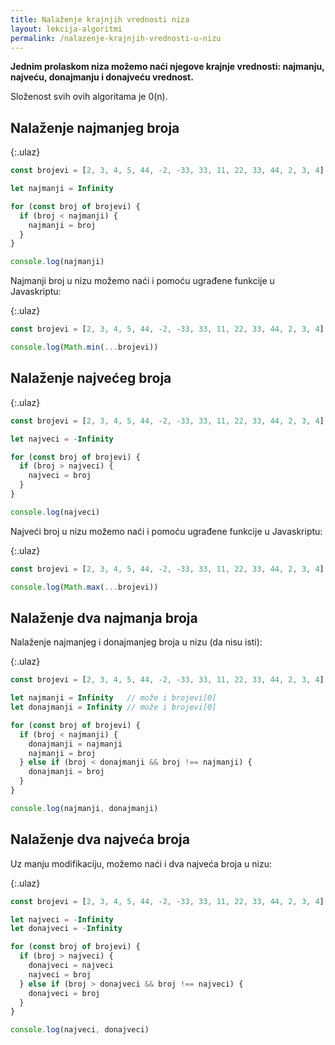 ```yaml
---
title: Nalaženje krajnjih vrednosti niza
layout: lekcija-algoritmi
permalink: /nalazenje-krajnjih-vrednosti-u-nizu
---
```


**Jednim prolaskom niza možemo naći njegove krajnje vrednosti: najmanju, najveću, donajmanju i donajveću vrednost.**

Složenost svih ovih algoritama je 0(n).

## Nalaženje najmanjeg broja

{:.ulaz}
```js
const brojevi = [2, 3, 4, 5, 44, -2, -33, 33, 11, 22, 33, 44, 2, 3, 4]

let najmanji = Infinity

for (const broj of brojevi) {
  if (broj < najmanji) {
    najmanji = broj
  }
}

console.log(najmanji)
```

Najmanji broj u nizu možemo naći i pomoću ugrađene funkcije u Javaskriptu:

{:.ulaz}
```js
const brojevi = [2, 3, 4, 5, 44, -2, -33, 33, 11, 22, 33, 44, 2, 3, 4]

console.log(Math.min(...brojevi))
```

## Nalaženje najvećeg broja

{:.ulaz}
```js
const brojevi = [2, 3, 4, 5, 44, -2, -33, 33, 11, 22, 33, 44, 2, 3, 4]

let najveci = -Infinity

for (const broj of brojevi) {
  if (broj > najveci) {
    najveci = broj
  }
}

console.log(najveci)
```

Najveći broj u nizu možemo naći i pomoću ugrađene funkcije u Javaskriptu:

{:.ulaz}
```js
const brojevi = [2, 3, 4, 5, 44, -2, -33, 33, 11, 22, 33, 44, 2, 3, 4]

console.log(Math.max(...brojevi))
```

## Nalaženje dva najmanja broja

Nalaženje najmanjeg i donajmanjeg broja u nizu (da nisu isti):

{:.ulaz}
```js
const brojevi = [2, 3, 4, 5, 44, -2, -33, 33, 11, 22, 33, 44, 2, 3, 4]

let najmanji = Infinity   // može i brojevi[0]
let donajmanji = Infinity // može i brojevi[0]

for (const broj of brojevi) {
  if (broj < najmanji) {
    donajmanji = najmanji
    najmanji = broj
  } else if (broj < donajmanji && broj !== najmanji) {
    donajmanji = broj
  }
}

console.log(najmanji, donajmanji)
```

## Nalaženje dva najveća broja

Uz manju modifikaciju, možemo naći i dva najveća broja u nizu:

{:.ulaz}
```js
const brojevi = [2, 3, 4, 5, 44, -2, -33, 33, 11, 22, 33, 44, 2, 3, 4]

let najveci = -Infinity
let donajveci = -Infinity

for (const broj of brojevi) {
  if (broj > najveci) {
    donajveci = najveci
    najveci = broj
  } else if (broj > donajveci && broj !== najveci) {
    donajveci = broj
  }
}

console.log(najveci, donajveci)
```
